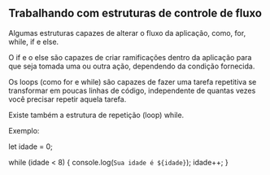 ## Trabalhando com estruturas de controle de fluxo

Algumas estruturas capazes de alterar o fluxo da aplicação, como, for, while, if e else.

O if e o else são capazes de criar ramificações dentro da aplicação para que seja tomada uma ou outra ação, dependendo da condição fornecida.

Os loops (como for e while) são capazes de fazer uma tarefa repetitiva se transformar em poucas linhas de código, independente de quantas vezes você precisar repetir aquela tarefa.

Existe também a estrutura de repetição (loop) while.

Exemplo: 

let idade = 0;

while (idade < 8) {
    console.log(`Sua idade é ${idade}`);
    idade++;
}